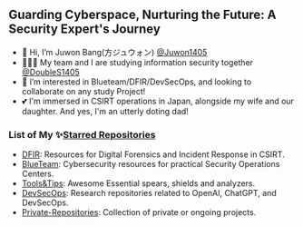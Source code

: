 ## Guarding Cyberspace, Nurturing the Future: A Security Expert's Journey

- 👋 Hi, I’m Juwon Bang(方ジュウォン) [@Juwon1405](https://juwon1405.github.io)
- 🧑‍🤝‍🧑 My team and I are studying information security together [@DoubleS1405](https://github.com/DoubleS1405)
- 👀 I’m interested in Blueteam/DFIR/DevSecOps, and looking to collaborate on any study Project!
- 💕 I'm immersed in CSIRT operations in Japan, alongside my wife and our daughter. And yes, I'm an utterly doting dad!

### List of My ✨[Starred Repositories](https://github.com/Juwon1405?tab=stars)

- [DFIR](https://github.com/stars/Juwon1405/lists/dfir): Resources for Digital Forensics and Incident Response in CSIRT.
- [BlueTeam](https://github.com/stars/Juwon1405/lists/blueteam): Cybersecurity resources for practical Security Operations Centers.
- [Tools&Tips](https://github.com/stars/Juwon1405/lists/tools-tips): Awesome Essential spears, shields and analyzers.
- [DevSecOps](https://github.com/stars/Juwon1405/lists/devsecops):  Research repositories related to OpenAI, ChatGPT, and DevSecOps.
- [Private-Repositories](https://github.com/stars/Juwon1405/lists/private-repositories): Collection of private or ongoing projects.

